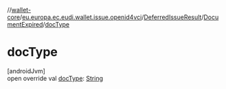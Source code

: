 //[wallet-core](../../../../index.md)/[eu.europa.ec.eudi.wallet.issue.openid4vci](../../index.md)/[DeferredIssueResult](../index.md)/[DocumentExpired](index.md)/[docType](doc-type.md)

# docType

[androidJvm]\
open override
val [docType](doc-type.md): [String](https://kotlinlang.org/api/latest/jvm/stdlib/kotlin/-string/index.html)
